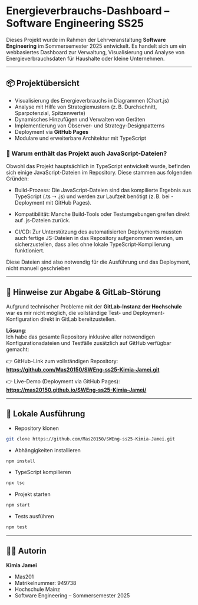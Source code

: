 # Energieverbrauchs-Dashboard – Software Engineering SS25

Dieses Projekt wurde im Rahmen der Lehrveranstaltung **Software Engineering** im Sommersemester 2025 entwickelt. Es handelt sich um ein webbasiertes Dashboard zur Verwaltung, Visualisierung und Analyse von Energieverbrauchsdaten für Haushalte oder kleine Unternehmen.

---

## 📦 Projektübersicht

- Visualisierung des Energieverbrauchs in Diagrammen (Chart.js)
- Analyse mit Hilfe von Strategiemustern (z. B. Durchschnitt, Sparpotenzial, Spitzenwerte)
- Dynamisches Hinzufügen und Verwalten von Geräten
- Implementierung von Observer- und Strategy-Designpatterns
- Deployment via **GitHub Pages**
- Modulare und erweiterbare Architektur mit TypeScript

### 🔧 Warum enthält das Projekt auch JavaScript-Dateien?

Obwohl das Projekt hauptsächlich in TypeScript entwickelt wurde, befinden sich einige JavaScript-Dateien im Repository. Diese stammen aus folgenden Gründen:

- Build-Prozess: Die JavaScript-Dateien sind das kompilierte Ergebnis aus TypeScript (.ts ➝ .js) und werden zur Laufzeit benötigt (z. B. bei - Deployment mit GitHub Pages).

- Kompatibilität: Manche Build-Tools oder Testumgebungen greifen direkt auf .js-Dateien zurück.

- CI/CD: Zur Unterstützung des automatisierten Deployments mussten auch fertige JS-Dateien in das Repository aufgenommen werden, um sicherzustellen, dass alles ohne lokale TypeScript-Kompilierung funktioniert.

Diese Dateien sind also notwendig für die Ausführung und das Deployment, nicht manuell geschrieben

---

## 📂 Hinweise zur Abgabe & GitLab-Störung

Aufgrund technischer Probleme mit der **GitLab-Instanz der Hochschule** war es mir nicht möglich, die vollständige Test- und Deployment-Konfiguration direkt in GitLab bereitzustellen.

**Lösung**:  
Ich habe das gesamte Repository inklusive aller notwendigen Konfigurationsdateien und Testfälle zusätzlich auf GitHub verfügbar gemacht:

👉 GitHub-Link zum vollständigen Repository:  
**https://github.com/Mas20150/SWEng-ss25-Kimia-Jamei.git**

👉 Live-Demo (Deployment via GitHub Pages):  
**https://mas20150.github.io/SWEng-ss25-Kimia-Jamei/**

---

## 🚀 Lokale Ausführung

- Repository klonen
```bash
git clone https://github.com/Mas20150/SWEng-ss25-Kimia-Jamei.git
```

- Abhängigkeiten installieren
```bash
npm install
```

- TypeScript kompilieren
```bash
npx tsc
```

- Projekt starten
```bash
npm start
```

- Tests ausführen
```bash
npm test
```
---

## 👩‍💻 Autorin

**Kimia Jamei**  
- Mas201
- Matrikelnummer: 949738
- Hochschule Mainz  
- Software Engineering – Sommersemester 2025